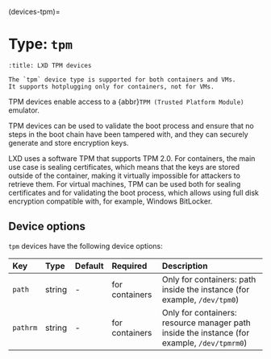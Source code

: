 (devices-tpm)=
# Type: `tpm`

```{youtube} https://www.youtube.com/watch?v=iE1TN7YIqP0
:title: LXD TPM devices
```

```{note}
The `tpm` device type is supported for both containers and VMs.
It supports hotplugging only for containers, not for VMs.
```

TPM devices enable access to a {abbr}`TPM (Trusted Platform Module)` emulator.

TPM devices can be used to validate the boot process and ensure that no steps in the boot chain have been tampered with, and they can securely generate and store encryption keys.

LXD uses a software TPM that supports TPM 2.0.
For containers, the main use case is sealing certificates, which means that the keys are stored outside of the container, making it virtually impossible for attackers to retrieve them.
For virtual machines, TPM can be used both for sealing certificates and for validating the boot process, which allows using full disk encryption compatible with, for example, Windows BitLocker.

## Device options

`tpm` devices have the following device options:

Key                 | Type      | Default   | Required       | Description
:--                 | :--       | :--       | :--            | :--
`path`              | string    | -         | for containers | Only for containers: path inside the instance (for example, `/dev/tpm0`)
`pathrm`            | string    | -         | for containers | Only for containers: resource manager path inside the instance (for example, `/dev/tpmrm0`)
